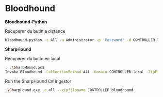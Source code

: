 # Bloodhound

**Bloodhound-Python**

Récupérer du butin a distance

```sh
bloodhound-python -c All -u Administrator -p 'Password' -d CONTROLLER.local -ns 10.10.x.x
```

**SharpHound**

Récupérer du butin en local

```sh
. .\SharpHound.ps1
Invoke-Bloodhound -CollectionMethod All -Domain CONTROLLER.local -ZipFileName loot.zip
```

Run the SharpHound C# ingestor

```sh
.\SharpHound.exe -c all --zipfilename CONTROLLER_bloodhound
```

